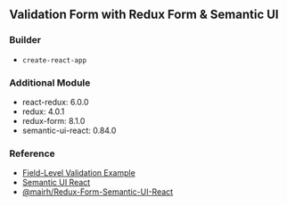 ## Validation Form with Redux Form & Semantic UI

### Builder
- `create-react-app`

### Additional Module
- react-redux: 6.0.0
- redux: 4.0.1
- redux-form: 8.1.0
- semantic-ui-react: 0.84.0

### Reference

- [Field-Level Validation Example](https://redux-form.com/8.1.0/examples/fieldlevelvalidation/)
- [Semantic UI React](https://react.semantic-ui.com/)
- [@mairh/Redux-Form-Semantic-UI-React](https://gist.github.com/mairh/233f6b4ffdbaaed8ec75bb0bef087e8f)